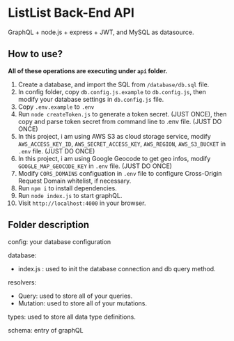 # ListList Back-End API

 GraphQL + node.js + express + JWT, and MySQL as datasource.

## How to use?

**All of these operations are executing under `api` folder.**

1. Create a database, and import the SQL from `/database/db.sql` file.
2. In config folder, copy `db.config.js.example` to `db.config.js`, then modify your database settings in `db.config.js` file.
3. Copy `.env.example` to `.env`
4. Run `node createToken.js` to generate a token secret. (JUST ONCE), then copy and parse token secret from command line to .env file. (JUST DO ONCE)
5. In this project, i am using AWS S3 as cloud storage service, modify `AWS_ACCESS_KEY_ID`, `AWS_SECRET_ACCESS_KEY`, `AWS_REGION`, `AWS_S3_BUCKET` in `.env` file. (JUST DO ONCE)
6. In this project, i am using Google Geocode to get geo infos, modify `GOOGLE_MAP_GEOCODE_KEY` in `.env` file. (JUST DO ONCE)
7. Modify `CORS_DOMAINS` configuation in `.env` file to configure Cross-Origin Request Domain whitelist, if necessary.
8. Run `npm i` to install dependencies.
9. Run `node index.js` to start graphQL.
10. Visit `http://localhost:4000` in your browser.

## Folder description

config: your database configuration

database:
  - index.js : used to init the database connection and db query method.

resolvers:
  - Query: used to store all of your queries.
  - Mutation: used to store all of your mutations.

types: used to store all data type definitions.

schema: entry of graphQL 
